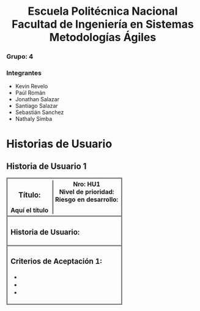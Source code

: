 <h1 align="center">
    Escuela Politécnica Nacional<br>
    Facultad de Ingeniería en Sistemas<br>
    Metodologías Ágiles<br>
</h1>

### Grupo: 4

### Integrantes
- Kevin Revelo
- Paúl Román
- Jonathan Salazar
- Santiago Salazar
- Sebastián Sanchez
- Nathaly Simba

# Historias de Usuario

## Historia de Usuario 1

<table style="width: 700px" >
<thead>
  <tr>
    <th style= "border: medium solid grey">
        <div style= "display: inline-flex;">
            <div style= "border-right:medium solid grey; padding-right:10px;">
                <h3>Título:</h3>
                Aquí el título
            </div>
            <div style= "margin-left:5px"> 
                Nro: HU1 <br>
                Nivel de prioridad: <br>
                Riesgo en desarrollo:
            </div>
        </div>
    </th>
  </tr>
</thead>
<tbody>
    <tr>
        <td style= "border: medium solid grey">
            <h3>Historia de Usuario:</h3>
            <p></p>
        </td>
    </tr>
    <tr>
        <td style= "border: medium solid grey">
            <h3>Criterios de Aceptación 1: </h3>
            <ul>
                <li></li>
                <li></li>
                <li></li>
            </ul>
        </td>
    </tr>
</tbody>
</table>

